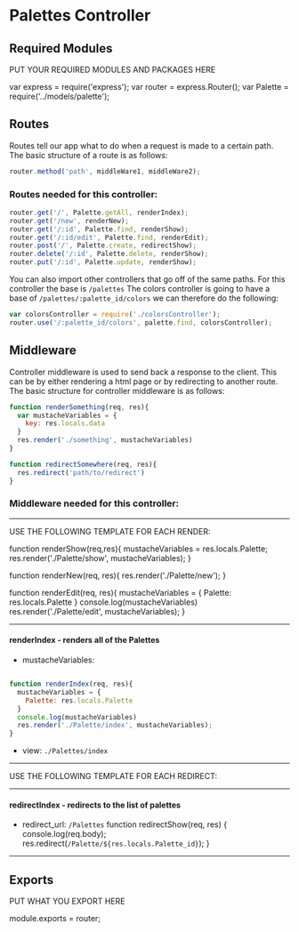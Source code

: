 # Palettes Controller

## Required Modules
PUT YOUR REQUIRED MODULES AND PACKAGES HERE

var express = require('express');
var router = express.Router();
var Palette = require('../models/palette');

## Routes 
Routes tell our app what to do when a request is made to a certain path. The basic structure of a route is as follows:
```js 
router.method('path', middleWare1, middleWare2);
```
### Routes needed for this controller:
```js 
router.get('/', Palette.getAll, renderIndex);
router.get('/new', renderNew);
router.get('/:id', Palette.find, renderShow);
router.get('/:id/edit', Palette.find, renderEdit);
router.post('/', Palette.create, redirectShow);
router.delete('/:id', Palette.delete, renderShow);
router.put('/:id', Palette.update, renderShow);
```
You can also import other controllers that go off of the same paths. For this controller the base is `/palettes` The colors controller is going to have a base of `/palettes/:palette_id/colors` we can therefore do the following:
```js
var colorsController = require('./colorsController');
router.use('/:palette_id/colors', palette.find, colorsController);
```

## Middleware
Controller middleware is used to send back a response to the client. This can be by either rendering a html page or by redirecting to another route. The basic structure for controller middleware is as follows:
```js
function renderSomething(req, res){
  var mustacheVariables = {
    key: res.locals.data
  }
  res.render('./something', mustacheVariables)
}

function redirectSomewhere(req, res){
  res.redirect('path/to/redirect')
}
```

### Middleware needed for this controller:

---

USE THE FOLLOWING TEMPLATE FOR EACH RENDER:



function renderShow(req,res){
  mustacheVariables = res.locals.Palette;
  res.render('./Palette/show', mustacheVariables);
}

function renderNew(req, res){
  res.render('./Palette/new');
}


function renderEdit(req, res){
    mustacheVariables = {
      Palette: res.locals.Palette
    }
    console.log(mustacheVariables)
    res.render('./Palette/edit', mustacheVariables);
  }


---
#### renderIndex - renders all of the Palettes
- mustacheVariables: 
```js

function renderIndex(req, res){
  mustacheVariables = {
    Palette: res.locals.Palette
  }
  console.log(mustacheVariables)
  res.render('./Palette/index', mustacheVariables);
}

```
- view: `./Palettes/index`

---


USE THE FOLLOWING TEMPLATE FOR EACH REDIRECT:

---

#### redirectIndex - redirects to the list of palettes 
- redirect_url: `/Palettes`
function redirectShow(req, res) {
  console.log(req.body);
  res.redirect(`/Palette/${res.locals.Palette_id}`);
}
---


## Exports
PUT WHAT YOU EXPORT HERE

module.exports = router;
